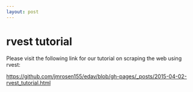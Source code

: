 ```yaml
---
layout: post
---
```


# rvest tutorial

Please visit the following link for our tutorial on scraping the web using rvest:

<https://github.com/jmrosen155/edav/blob/gh-pages/_posts/2015-04-02-rvest_tutorial.html>
